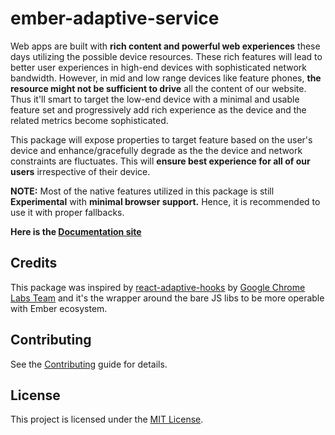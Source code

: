 ember-adaptive-service
==============================================================================

Web apps are built with **rich content and powerful web experiences** these days utilizing the possible device resources. These rich features will lead to better user experiences in high-end devices with sophisticated network bandwidth. However, in mid and low range devices like feature phones, **the resource might not be sufficient to drive** all the content of our website. Thus it'll smart to target the low-end device with a minimal and usable feature set and progressively add rich experience as the device and the related metrics become sophisticated.

This package will expose properties to target feature based on the user's device and enhance/gracefully degrade as the the device and network constraints are fluctuates. This will **ensure best experience for all of our users** irrespective of their device.

**NOTE:** Most of the native features utilized in this package is still **Experimental** with **minimal browser support.** Hence, it is recommended to use it with proper fallbacks.

**Here is the [Documentation site](https://ember-adaptive-service.netlify.com/)**

Credits
------------------------------------------------------------------------------

This package was inspired by [react-adaptive-hooks](https://github.com/GoogleChromeLabs/react-adaptive-hooks/) by 
[Google Chrome Labs Team](https://github.com/GoogleChromeLabs) and it's the wrapper around the bare JS libs to be more operable with Ember ecosystem.

Contributing
------------------------------------------------------------------------------

See the [Contributing](CONTRIBUTING.md) guide for details.


License
------------------------------------------------------------------------------

This project is licensed under the [MIT License](LICENSE.md).
